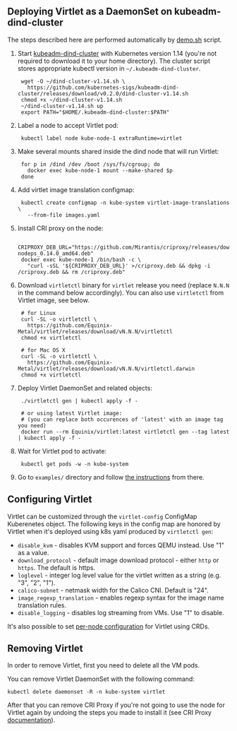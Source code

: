 ## Deploying Virtlet as a DaemonSet on kubeadm-dind-cluster

The steps described here are performed automatically by
[demo.sh](https://github.com/Equinix-Metal/virtlet/blob/master/deploy/demo.sh) script.

1. Start [kubeadm-dind-cluster](https://github.com/kubernetes-sigs/kubeadm-dind-cluster)
   with Kubernetes version 1.14 (you're not required to download it to your home directory).
   The cluster script stores appropriate kubectl version in `~/.kubeadm-dind-cluster`.

        wget -O ~/dind-cluster-v1.14.sh \
          https://github.com/kubernetes-sigs/kubeadm-dind-cluster/releases/download/v0.2.0/dind-cluster-v1.14.sh
        chmod +x ~/dind-cluster-v1.14.sh
        ~/dind-cluster-v1.14.sh up
        export PATH="$HOME/.kubeadm-dind-cluster:$PATH"

1. Label a node to accept Virtlet pod:

        kubectl label node kube-node-1 extraRuntime=virtlet

1. Make several mounts shared inside the dind node that will run Virtlet:

        for p in /dind /dev /boot /sys/fs/cgroup; do
          docker exec kube-node-1 mount --make-shared $p
        done

1. Add virtlet image translation configmap:

        kubectl create configmap -n kube-system virtlet-image-translations \
          --from-file images.yaml

1. Install CRI proxy on the node:

        CRIPROXY_DEB_URL="https://github.com/Mirantis/criproxy/releases/download/v0.14.0/criproxy-nodeps_0.14.0_amd64.deb"
        docker exec kube-node-1 /bin/bash -c \
          "curl -sSL '${CRIPROXY_DEB_URL}' >/criproxy.deb && dpkg -i /criproxy.deb && rm /criproxy.deb"

1. Download `virtletctl` binary for `virtlet` release you need (replace `N.N.N` in the command below accordingly).
   You can also use `virtletctl` from Virtlet image, see below.
   
        # for Linux
        curl -SL -o virtletctl \
          https://github.com/Equinix-Metal/virtlet/releases/download/vN.N.N/virtletctl
        chmod +x virtletctl

        # for Mac OS X
        curl -SL -o virtletctl \
          https://github.com/Equinix-Metal/virtlet/releases/download/vN.N.N/virtletctl.darwin
        chmod +x virtletctl

1. Deploy Virtlet DaemonSet and related objects:

        ./virtletctl gen | kubectl apply -f -
   
        # or using latest Virtlet image:
        # (you can replace both occurences of 'latest' with an image tag you need)
        docker run --rm Equinix/virtlet:latest virtletctl gen --tag latest | kubectl apply -f -

1. Wait for Virtlet pod to activate:

        kubectl get pods -w -n kube-system

1. Go to `examples/` directory and follow [the instructions](https://github.com/Equinix-Metal/virtlet/tree/master/examples) from there.

## Configuring Virtlet

Virtlet can be customized through the `virtlet-config` ConfigMap
Kuberenetes object.  The following keys in the config map are honored
by Virtlet when it's deployed using k8s yaml produced by `virtletctl gen`:

  * `disable_kvm` - disables KVM support and forces QEMU instead. Use "1" as a value.
  * `download_protocol` - default image download protocol - either `http` or `https`. The default is https.
  * `loglevel` - integer log level value for the virtlet written as a string (e.g. "3", "2", "1").
  * `calico-subnet` - netmask width for the Calico CNI. Default is "24".
  * `image_regexp_translation` - enables regexp syntax for the image name translation rules.
  * `disable_logging` - disables log streaming from VMs. Use "1" to disable.

It's also possible to set [per-node configuration](../../reference/config)
for Virtlet using CRDs.

## Removing Virtlet

In order to remove Virtlet, first you need to delete all the VM pods.

You can remove Virtlet DaemonSet with the following command:

    kubectl delete daemonset -R -n kube-system virtlet

After that you can remove CRI Proxy if you're not going to use the
node for Virtlet again by undoing the steps you made to install it
(see CRI Proxy
[documentation](https://github.com/Mirantis/criproxy/)).
